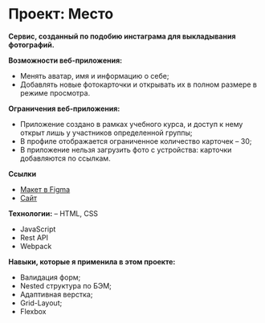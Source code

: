 # Проект: Место

**Сервис, созданный по подобию инстаграма для выкладывания фотографий.**

**Возможности веб-приложения:**
- Менять аватар, имя и информацию о себе;
- Добавлять новые фотокарточки и открывать их в полном размере в режиме просмотра.

**Ограничения веб-приложения:**
  - Приложение создано в рамках учебного курса, и доступ к нему открыт лишь у участников определенной группы;
  - В профиле отображается ограниченное количество карточек – 30;
  - В приложение нельзя загрузить фото с устройства: карточки добавляются по ссылкам.

**Ссылки**

- [Макет в Figma](https://www.figma.com/file/2cn9N9jSkmxD84oJik7xL7/JavaScript.-Sprint-4?node-id=0%3A1)
- [Сайт](https://laylaroad.github.io/mesto-project-bootcamp/)

**Технологии:**
– HTML, CSS
- JavaScript
- Rest API
- Webpack

**Навыки, которые я применила в этом проекте:**
- Валидация форм;
- Nested структура по БЭМ;
- Адаптивная верстка;
- Grid-Layout;
- Flexbox
